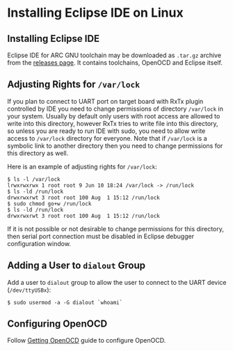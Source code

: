 # Installing Eclipse IDE on Linux

## Installing Eclipse IDE

Eclipse IDE for ARC GNU toolchain may be downloaded as `.tar.gz` archive from
the [releases page](https://github.com/foss-for-synopsys-dwc-arc-processors/toolchain/releases).
It contains toolchains, OpenOCD and Eclipse itself.

## Adjusting Rights for `/var/lock`

If you plan to connect to UART port on target board with RxTx plugin controlled
by IDE you need to change permissions of directory `/var/lock` in your system.
Usually by default only users with root access are allowed to write into
this directory, however RxTx tries to write file into this directory, so
unless you are ready to run IDE with sudo, you need to allow write
access to `/var/lock` directory for everyone. Note that if `/var/lock`
is a symbolic link to another directory then you need to change permissions
for this directory as well.

Here is an example of adjusting rights for `/var/lock`:

```text
$ ls -l /var/lock
lrwxrwxrwx 1 root root 9 Jun 10 18:24 /var/lock -> /run/lock
$ ls -ld /run/lock
drwxrwxrwt 3 root root 100 Aug  1 15:12 /run/lock
$ sudo chmod go+w /run/lock 
$ ls -ld /run/lock
drwxrwxrwt 3 root root 100 Aug  1 15:12 /run/lock
```

If it is not possible or not desirable to change permissions for this
directory, then serial port connection must be disabled in Eclipse
debugger configuration window.

## Adding a User to `dialout` Group

Add a user to `dialout` group to allow the user to connect to the
UART device (`/dev/ttyUSBx`):

```shell
$ sudo usermod -a -G dialout `whoami`
```

## Configuring OpenOCD

Follow [Getting OpenOCD](../../platforms/get-openocd.md) guide to configure
OpenOCD.

